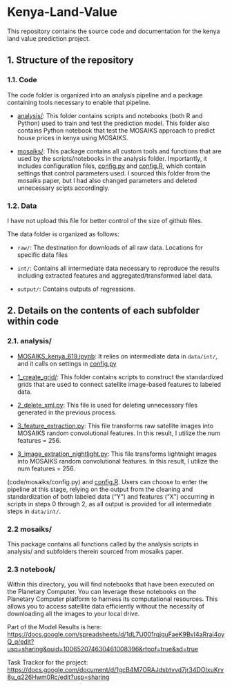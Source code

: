 # Kenya-Land-Value

This repository contains the source code and documentation for the kenya land value prediction project.


## 1. Structure of the repository

### 1.1. Code

The code folder is organized into an analysis pipeline and a package containing tools necessary to enable that pipeline.

- [analysis/](code/analysis): This folder contains scripts and notebooks (both R and Python) used to train and test the prediction model. This folder also contains Python notebook that test the MOSAIKS approach to predict house prices in kenya using MOSAIKS.

- [mosaiks/](code/mosaiks): This package contains all custom tools and functions that are used by the scripts/notebooks in the analysis folder. Importantly, it includes configuration files, [config.py](code/mosaiks/config.py) and [config.R](code/mosaiks/config.R), which contain settings that control parameters used. I sourced this folder from the mosaiks paper, but I had also changed parameters and deleted unnecessary scipts accordingly.
  

### 1.2. Data

I have not upload this file for better control of the size of github files.

The data folder is organized as follows:

- `raw/`: The destination for downloads of all raw data. Locations for specific data files

- `int/`: Contains all intermediate data necessary to reproduce the results including extracted features and aggregated/transformed label data.

- `output/`: Contains outputs of regressions.


## 2. Details on the contents of each subfolder within code

### 2.1. analysis/


- [MOSAIKS_kenya_619.ipynb](code/MOSAIKS_kanyan_619.ipynb): It relies on intermediate data in `data/int/`, and it calls on settings in [config.py](code/mosaiks/config.py) 

- [1_create_grid/](code/analysis/1_create_grid): This folder contains scripts to construct the standardized grids that are used to connect satellite image-based features to labeled data.

- [2_delete_xml.py](code/analysis/2_delete_xml.py): This file is used for deleting unnecessary files generated in the previous process.
  
- [3_feature_extraction.py](code/analysis/3_image_extraction.py): This file transforms raw satellite images into MOSAIKS random convolutional features. In this result, I utilize the num features = 256.

- [3_image_extration_nightlight.py](code/analysis/3_image_extraction_nightlight.py): This file transforms lightnight images into MOSAIKS random convolutional features. In this result, I utilize the num features = 256.


(code/mosaiks/config.py) and [config.R](code/mosaiks/config.R). Users can choose to enter the pipeline at this stage, relying on the output from the cleaning and standardization of both labeled data (“Y”) and features (“X”) occurring in scripts in steps 0 through 2, as all output is provided for all intermediate steps in `data/int/`.


### 2.2 mosaiks/

This package contains all functions called by the analysis scripts in analysis/ and subfolders therein sourced from mosaiks paper.

### 2.3 notebook/

Within this directory, you will find notebooks that have been executed on the Planetary Computer. You can leverage these notebooks on the Planetary Computer platform to harness its computational resources. This allows you to access satellite data efficiently without the necessity of downloading all the images to your local drive.

Part of the Model Results is here: https://docs.google.com/spreadsheets/d/1dL7U001rqjquFaeK9BvI4aRrai4oyQ_q/edit?usp=sharing&ouid=100652074630461008396&rtpof=true&sd=true

Task Trackor for the project: https://docs.google.com/document/d/1gcB4M7ORAJdsbtvvd7jr34DOIxuKrv8u_q226Hwm0Rc/edit?usp=sharing

